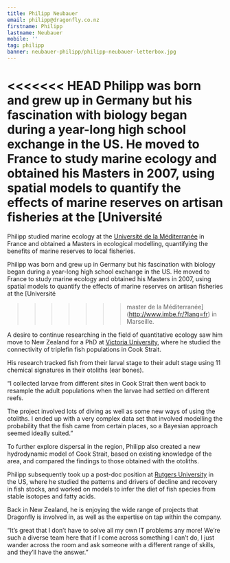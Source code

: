 ```yaml
---
title: Philipp Neubauer
email: philipp@dragonfly.co.nz
firstname: Philipp
lastname: Neubauer
mobile: ''
tag: philipp
banner: neubauer-philipp/philipp-neubauer-letterbox.jpg
---
```


<<<<<<< HEAD
Philipp was born and grew up in Germany but his fascination with biology began during a year-long high school exchange in the US. He moved to France to study marine ecology and obtained his Masters in 2007, using spatial models to quantify the effects of marine reserves on artisan fisheries at the [Université
=======
Philipp studied marine ecology at the [Université de la
Méditerranée](http://www.imbe.fr/?lang=fr) in France and obtained a Masters
in ecological modelling, quantifying the benefits of marine reserves to
local fisheries.

<!--more-->


Philipp was born and grew up in Germany but his fascination with biology began
during a year-long high school exchange in the US. He moved to France to study
marine ecology and obtained his Masters in 2007, using spatial models to
quantify the effects of marine reserves on artisan fisheries at the [Université
>>>>>>> master
de la Méditerranée](http://www.imbe.fr/?lang=fr) in Marseille. 

A desire to continue researching in the field of quantitative ecology saw him move to New Zealand for a PhD at [Victoria
University](http://www.victoria.ac.nz/sbs/research-centres-institutes/vucel), where he studied the connectivity of triplefin fish populations in Cook Strait.

His research tracked fish from their larval stage to their adult stage using 11 chemical signatures in their otoliths (ear bones). 

“I collected larvae from different sites in Cook Strait then went back to resample the adult populations when the larvae had settled on different reefs.

The project involved lots of diving as well as some new ways of using the otoliths. I ended up with a very complex data set that involved modelling the probability that the fish came from certain places, so a Bayesian approach seemed ideally suited.” 

To further explore dispersal in the region, Philipp also created a new hydrodynamic model of Cook Strait, based on existing knowledge of the area, and compared the findings to those obtained with the otoliths.

Philipp subsequently took up a post-doc position at [Rutgers
University](http://marine.rutgers.edu/~ojensen/) in the US, where he studied the patterns and drivers of decline and recovery in fish stocks, and worked on models to infer the diet of fish species from stable isotopes and fatty acids. 

Back in New Zealand, he is enjoying the wide range of projects that Dragonfly is involved in, as well as the expertise on tap within the company. 

“It’s great that I don’t have to solve all my own IT problems any more! We’re such a diverse team here that if I come across something I can’t do, I just wander across the room and ask someone with a different range of skills, and they’ll have the answer.” 
